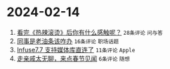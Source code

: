 # 2024-02-14

1. [看完《热辣滚烫》后你有什么感触呢？](https://www.v2ex.com/t/1015563) `28条评论` `问与答`
1. [同事是老油条该咋办](https://www.v2ex.com/t/1015575) `16条评论` `职场话题`
1. [Infuse7.7 支持媒体库直连了](https://www.v2ex.com/t/1015558) `11条评论` `Apple`
1. [走亲戚太无聊，来点春节见闻](https://www.v2ex.com/t/1015569) `6条评论` `随想`
